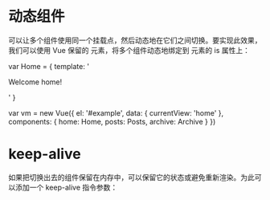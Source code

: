 

动态组件
====

可以让多个组件使用同一个挂载点，然后动态地在它们之间切换。要实现此效果，我们可以使用 Vue 保留的 <component> 元素，将多个组件动态地绑定到 <component> 元素的 is 属性上：

<component v-bind:is="currentView">
  <!-- 组件在 vm.currentview 变化时改变！ -->
</component>

var Home = {
  template: '<p>Welcome home!</p>'
}

var vm = new Vue({
  el: '#example',
  data: {
    currentView: 'home'
  },
  components: {
    home: Home,
    posts: Posts,
    archive: Archive
  }
})

# keep-alive


如果把切换出去的组件保留在内存中，可以保留它的状态或避免重新渲染。为此可以添加一个 keep-alive 指令参数：

<keep-alive>
  <component :is="currentView">
    <!-- 非活动组件将被缓存！ -->
  </component>
</keep-alive>